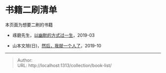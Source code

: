 # 书籍二刷清单


本页面为想要二刷的书籍

- 琢磨先生，[以幽默的方式过一生](https://book.douban.com/subject/27053004/)，2019-03

- 山本文旭(日)，[然后，我就一个人了](https://book.douban.com/subject/6967980/)，2019-10



---

> Author:   
> URL: http://localhost:1313/collection/book-list/  

